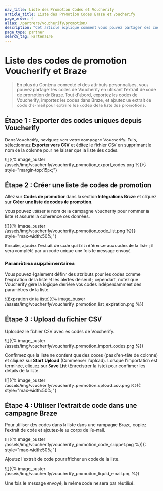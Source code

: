 ```yaml
---
nav_title: Liste des Promotion Codes et Voucherify
article_title: Liste des Promotion Codes Braze et Voucherify
page_order: 4
alias: /partners/voucherify/promotion/
description: "Cet article explique comment vous pouvez partager des codes Voucherify en utilisant l’extrait de code promo de Braze."
page_type: partner
search_tag: Partenaire
---
```


# Liste des codes de promotion Voucherify et Braze

> En plus du Contenu connecté et des attributs personnalisés, vous pouvez partager les codes de Voucherify en utilisant l’extrait de code de promotion de Braze. Tout d'abord, exportez les codes de Voucherify, importez les codes dans Braze, et ajoutez un extrait de code d'e-mail pour extraire les codes de la liste des promotions. 

## Étape 1 : Exporter des codes uniques depuis Voucherify

Dans Voucherify, naviguez vers votre campagne Voucherify. Puis, sélectionnez **Exporter vers CSV** et éditez le fichier CSV en supprimant le nom de la colonne pour ne laisser que la liste des codes.

![]({% image_buster /assets/img/voucherify/voucherify_promotion_export_codes.png %}){: style="margin-top:15px;"}

## Étape 2 : Créer une liste de codes de promotion

Allez sur **Codes de promotion** dans la section **Intégrations Braze** et cliquez sur **Créer une liste de codes de promotion**.

Vous pouvez utiliser le nom de la campagne Voucherify pour nommer la liste et assurer la cohérence des données.

![]({% image_buster /assets/img/voucherify/voucherify_promotion_code_list.png %}){: style="max-width:50%;"}

Ensuite, ajoutez l'extrait de code qui fait référence aux codes de la liste ; il sera complété par un code unique une fois le message envoyé.

### Paramètres supplémentaires

Vous pouvez également définir des attributs pour les codes comme l'expiration de la liste et les alertes de seuil ; cependant, notez que Voucherify gère la logique derrière vos codes indépendamment des paramètres de la liste.

![Expiration de la liste]({% image_buster /assets/img/voucherify/voucherify_promotion_list_expiration.png %})

## Étape 3 : Upload du fichier CSV

Uploadez le fichier CSV avec les codes de Voucherify.

![]({% image_buster /assets/img/voucherify/voucherify_promotion_import_codes.png %})

Confirmez que la liste ne contient que des codes (pas d'en-tête de colonne) et cliquez sur **Start Upload** (Commencer l’upload). Lorsque l'importation est terminée, cliquez sur **Save List** (Enregistrer la liste) pour confirmer les détails de la liste.

![]({% image_buster /assets/img/voucherify/voucherify_promotion_upload_csv.png %}){: style="max-width:50%;"}

## Étape 4 : Utiliser l’extrait de code dans une campagne Braze

Pour utiliser des codes dans la liste dans une campagne Braze, copiez l’extrait de code et ajoutez-le au corps de l’e-mail.

![]({% image_buster /assets/img/voucherify/voucherify_promotion_code_snippet.png %}){: style="max-width:50%;"}

Ajoutez l'extrait de code pour afficher un code de la liste.

![]({% image_buster /assets/img/voucherify/voucherify_promotion_liquid_email.png %})

Une fois le message envoyé, le même code ne sera pas réutilisé.
